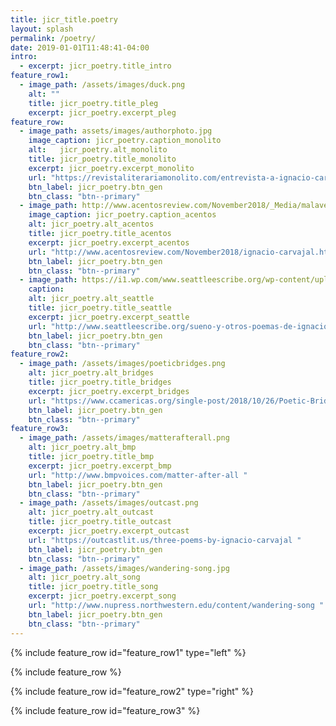 ```yaml
---
title: jicr_title.poetry
layout: splash
permalink: /poetry/
date: 2019-01-01T11:48:41-04:00
intro: 
  - excerpt: jicr_poetry.title_intro
feature_row1:
  - image_path: /assets/images/duck.png
    alt: ""
    title: jicr_poetry.title_pleg
    excerpt: jicr_poetry.excerpt_pleg
feature_row:
  - image_path: assets/images/authorphoto.jpg
    image_caption: jicr_poetry.caption_monolito
    alt:   jicr_poetry.alt_monolito
    title: jicr_poetry.title_monolito
    excerpt: jicr_poetry.excerpt_monolito
    url: "https://revistaliterariamonolito.com/entrevista-a-ignacio-carvajal-por-xanath-caraza/"
    btn_label: jicr_poetry.btn_gen
    btn_class: "btn--primary"
  - image_path: http://www.acentosreview.com/November2018/_Media/malaverlaupainting_hr.jpeg
    image_caption: jicr_poetry.caption_acentos
    alt: jicr_poetry.alt_acentos
    title: jicr_poetry.title_acentos
    excerpt: jicr_poetry.excerpt_acentos
    url: "http://www.acentosreview.com/November2018/ignacio-carvajal.html"
    btn_label: jicr_poetry.btn_gen
    btn_class: "btn--primary"
  - image_path: https://i1.wp.com/www.seattleescribe.org/wp-content/uploads/2016/11/cropped-squarelogo.jpg
    caption: 
    alt: jicr_poetry.alt_seattle
    title: jicr_poetry.title_seattle
    excerpt: jicr_poetry.excerpt_seattle
    url: "http://www.seattleescribe.org/sueno-y-otros-poemas-de-ignacio-carvajal/ "
    btn_label: jicr_poetry.btn_gen
    btn_class: "btn--primary"
feature_row2:
  - image_path: /assets/images/poeticbridges.png
    alt: jicr_poetry.alt_bridges
    title: jicr_poetry.title_bridges
    excerpt: jicr_poetry.excerpt_bridges
    url: "https://www.ccamericas.org/single-post/2018/10/26/Poetic-Bridges-Awards2018 "
    btn_label: jicr_poetry.btn_gen
    btn_class: "btn--primary"
feature_row3:
  - image_path: /assets/images/matterafterall.png
    alt: jicr_poetry.alt_bmp
    title: jicr_poetry.title_bmp
    excerpt: jicr_poetry.excerpt_bmp
    url: "http://www.bmpvoices.com/matter-after-all "
    btn_label: jicr_poetry.btn_gen
    btn_class: "btn--primary"
  - image_path: /assets/images/outcast.png
    alt: jicr_poetry.alt_outcast
    title: jicr_poetry.title_outcast
    excerpt: jicr_poetry.excerpt_outcast
    url: "https://outcastlit.us/three-poems-by-ignacio-carvajal "
    btn_label: jicr_poetry.btn_gen
    btn_class: "btn--primary"
  - image_path: /assets/images/wandering-song.jpg
    alt: jicr_poetry.alt_song
    title: jicr_poetry.title_song
    excerpt: jicr_poetry.excerpt_song
    url: "http://www.nupress.northwestern.edu/content/wandering-song "
    btn_label: jicr_poetry.btn_gen
    btn_class: "btn--primary"
---
```


{% include feature_row id="feature_row1" type="left" %}

{% include feature_row %}

{% include feature_row id="feature_row2" type="right" %}

{% include feature_row id="feature_row3" %}
